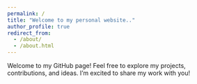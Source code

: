 ```yaml
---
permalink: /
title: "Welcome to my personal website.."
author_profile: true
redirect_from:
  - /about/
  - /about.html
---
```


<div id="welcoming-text">
  <p id="english" style="display: inline;">Welcome to my GitHub page! Feel free to explore my projects, contributions, and ideas. I’m excited to share my work with you!</p>
  <p id="bangla" style="display: none;">আমার GitHub পেজে স্বাগতম! আমার প্রকল্প, অবদান, এবং ধারণাগুলি অন্বেষণ করতে বিনা দ্বিধায় আসুন। আমি আপনাদের সাথে আমার কাজ শেয়ার করতে উত্তেজিত!</p>
  <p id="french" style="display: none;">Bienvenue sur ma page GitHub! N'hésitez pas à explorer mes projets, mes contributions et mes idées. Je suis ravi de partager mon travail avec vous!</p>
</div>

<script>
  document.addEventListener("DOMContentLoaded", function () {
    let currentLang = 0; // Start with English
    const languages = ['english', 'bangla', 'french'];

    setInterval(function () {
      console.log("Switching language...");

      // Hide all paragraphs
      languages.forEach(lang => {
        const element = document.getElementById(lang);
        if (element) {
          element.style.display = 'none';
        } else {
          console.error(`Element with ID "${lang}" not found`);
        }
      });

      // Show the current language paragraph
      const currentParagraph = document.getElementById(languages[currentLang]);
      if (currentParagraph) {
        currentParagraph.style.display = 'inline';
        console.log("Language switched to:", languages[currentLang]);
      }

      // Update the currentLang index
      currentLang = (currentLang + 1) % languages.length;
    }, 2000); // Switch language every 2 seconds
  });
</script>

